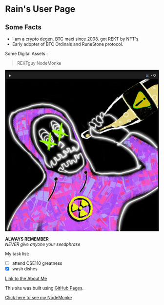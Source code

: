 # Rain's User Page
## Some Facts<a name="about-me"></a>
* I am a crypto degen. BTC maxi since 2008. got REKT by NFT's.
* Early adopter of BTC Ordinals and RuneStone protocol.

Some Digital Assets :

> REKTguy 
> NodeMonke

![rektguy](images/rektguy.png)

**ALWAYS REMEMBER** \
*NEVER give anyone your seedphrase* 

My task list: 
- [ ] attend CSE110 greatness
- [x] wash dishes

[Link to the About Me](#about-me)

This site was built using [GitHub Pages]().

[Click here to see my NodeMonke](images/nodeMonke.png)

